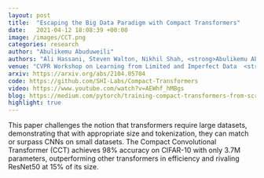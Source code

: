 ```yaml
---
layout: post
title:  "Escaping the Big Data Paradigm with Compact Transformers"
date:   2021-04-12 18:08:39 +00:00
image: /images/CCT.png
categories: research
author: "Abulikemu Abuduweili"
authors: "Ali Hassani, Steven Walton, Nikhil Shah, <strong>Abulikemu Abuduweili</strong>,  Jiachen Li, Humphrey Shi"
venue: "CVPR Workshop on Learning from Limited and Imperfect Data  <strong>[Invited Talk]</strong>"
arxiv: https://arxiv.org/abs/2104.05704 
code: https://github.com/SHI-Labs/Compact-Transformers 
video: https://www.youtube.com/watch?v=AEWhf_hMBgs 
blog: https://medium.com/pytorch/training-compact-transformers-from-scratch-in-30-minutes-with-pytorch-ff5c21668ed5
highlight: true
---
```



This paper challenges the notion that transformers require large datasets, demonstrating that with appropriate size and tokenization, they can match or surpass CNNs on small datasets. The Compact Convolutional Transformer (CCT) achieves 98% accuracy on CIFAR-10 with only 3.7M parameters, outperforming other transformers in efficiency and rivaling ResNet50 at 15% of its size.